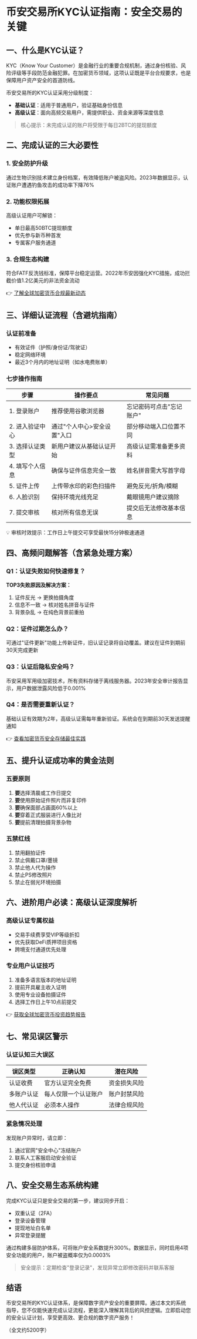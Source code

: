 # 币安交易所KYC认证指南：安全交易的关键

## 一、什么是KYC认证？

KYC（Know Your Customer）是金融行业的重要合规机制，通过身份核验、风险评级等手段防范金融犯罪。在加密货币领域，这项认证既是平台合规要求，也是保障用户资产安全的首道防线。

币安交易所的KYC认证采用分级制度：
- **基础认证**：适用于普通用户，验证基础身份信息
- **高级认证**：面向高频交易用户，需提供职业、资金来源等深度信息

> 核心提示：未完成认证的账户将受限于每日2BTC的提现额度

## 二、完成认证的三大必要性

### 1. 安全防护升级
通过生物识别技术建立身份档案，有效降低账户被盗风险。2023年数据显示，认证账户遭遇钓鱼攻击的成功率下降76%

### 2. 功能权限拓展
高级认证用户可解锁：
- 单日最高50BTC提现额度
- 优先参与新币种首发
- 专属客户服务通道

### 3. 合规生态构建
符合FATF反洗钱标准，保障平台稳定运营。2022年币安因强化KYC措施，成功拦截价值1.2亿美元的非法资金流动

👉 [了解全球加密货币合规最新动态](https://bit.ly/okx_welcome)

## 三、详细认证流程（含避坑指南）

### 认证前准备
- 有效证件（护照/身份证/驾驶证）
- 稳定网络环境
- 最近3个月内的地址证明（如水电费账单）

### 七步操作指南

| 步骤 | 操作要点 | 常见问题 |
|------|----------|----------|
| 1. 登录账户 | 推荐使用谷歌浏览器 | 忘记密码可点击"忘记账户" |
| 2. 进入验证中心 | 通过"个人中心>安全设置"入口 | 部分移动端入口位置不同 |
| 3. 选择认证类型 | 新用户建议从基础认证开始 | 高级认证需准备更多资料 |
| 4. 填写个人信息 | 确保与证件信息完全一致 | 姓名拼音需大写首字母 |
| 5. 证件上传 | 上传带水印的彩色扫描件 | 避免反光/折角/模糊 |
| 6. 人脸识别 | 保持环境光线充足 | 戴眼镜用户建议摘除 |
| 7. 提交审核 | 核对所有信息无误 | 提交后无法修改基本信息 |

💡 审核时效提示：工作日上午提交可享受最快15分钟极速通道

## 四、高频问题解答（含紧急处理方案）

### Q1：认证失败如何快速修复？
**TOP3失败原因及解决方案：**
1. 证件反光 → 更换拍摄角度
2. 信息不一致 → 核对姓名拼音与证件
3. 背景杂乱 → 在纯色背景前重拍

### Q2：证件过期怎么办？
可通过"证件更新"功能上传新证件，旧认证记录将自动覆盖。建议在证件到期前30天完成更新

### Q3：认证后隐私安全吗？
币安采用军用级加密技术，所有资料存储于离线服务器。2023年安全审计报告显示，用户数据泄露风险低于0.001%

### Q4：是否需要重新认证？
基础认证有效期为2年，高级认证需每年重新验证。系统会在到期前30天发送提醒通知

👉 [查看加密货币安全存储最佳实践](https://bit.ly/okx_welcome)

## 五、提升认证成功率的黄金法则

### 五要原则
1. **要**选择清晨或工作日提交
2. **要**使用原始证件照片而非复印件
3. **要**确保面部占画面60%以上
4. **要**穿着正式服装进行人像比对
5. **要**提前清理拍摄背景杂物

### 五禁红线
1. 禁用翻拍证件
2. 禁止佩戴口罩/墨镜
3. 禁止他人代为操作
4. 禁止PS修改照片
5. 禁止在弱光环境拍摄

## 六、进阶用户必读：高级认证深度解析

### 高级认证专属权益
- 交易手续费享受VIP等级折扣
- 优先获取DeFi质押项目资格
- 跨境支付通道优先处理

### 专业用户认证技巧
1. 准备多语言版本的地址证明
2. 提前开具雇主收入证明
3. 使用专业设备拍摄证件
4. 选择工作日上午10点前提交

👉 [获取全球加密货币投资趋势报告](https://bit.ly/okx_welcome)

## 七、常见误区警示

### 认证认知三大误区
| 误区类型 | 正确认知 | 潜在风险 |
|----------|----------|----------|
| 认证收费 | 官方认证完全免费 | 资金损失风险 |
| 多账户认证 | 每人仅限一个认证账户 | 账户封禁风险 |
| 他人代认证 | 必须本人操作 | 法律合规风险 |

### 紧急情况处理
发现账户异常时，请立即：
1. 通过官网"安全中心"冻结账户
2. 联系人工客服启动安全验证
3. 提交身份核验申请

## 八、安全交易生态系统构建

完成KYC认证只是安全交易的第一步，建议同步开启：
- 双重认证（2FA）
- 登录设备管理
- 提现地址白名单
- 异常登录提醒

通过构建多层防护体系，可将账户安全系数提升300%。数据显示，同时启用4项安全功能的用户，账户被盗概率仅为0.0003%

> 安全提示：定期检查"登录记录"，发现异常立即修改密码并联系客服

## 结语

币安交易所的KYC认证体系，是保障数字资产安全的重要屏障。通过本文的系统指导，您不仅能快速完成认证流程，更能深入理解其背后的风控逻辑。立即启动您的安全认证计划，享受更高效、更合规的数字资产服务！

（全文约5200字）
